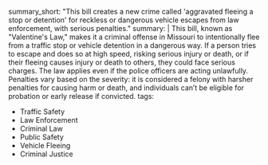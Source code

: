 summary_short: "This bill creates a new crime called 'aggravated fleeing a stop or detention' for reckless or dangerous vehicle escapes from law enforcement, with serious penalties."
summary: |
  This bill, known as "Valentine's Law," makes it a criminal offense in Missouri to intentionally flee from a traffic stop or vehicle detention in a dangerous way. If a person tries to escape and does so at high speed, risking serious injury or death, or if their fleeing causes injury or death to others, they could face serious charges. The law applies even if the police officers are acting unlawfully. Penalties vary based on the severity: it is considered a felony with harsher penalties for causing harm or death, and individuals can’t be eligible for probation or early release if convicted.
tags:
  - Traffic Safety
  - Law Enforcement
  - Criminal Law
  - Public Safety
  - Vehicle Fleeing
  - Criminal Justice
